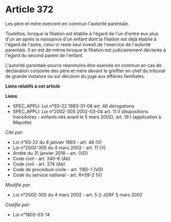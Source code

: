 # Article 372

Les père et mère exercent en commun l'autorité parentale.

Toutefois, lorsque la filiation est établie à l'égard de l'un d'entre eux plus d'un an après la naissance d'un enfant dont la
filiation est déjà établie à l'égard de l'autre, celui-ci reste seul investi de l'exercice de l'autorité parentale. Il en est
de même lorsque la filiation est judiciairement déclarée à l'égard du second parent de l'enfant.

L'autorité parentale pourra néanmoins être exercée en commun en cas de déclaration conjointe des père et mère devant le
greffier en chef du tribunal de grande instance ou sur décision du juge aux affaires familiales.

**Liens relatifs à cet article**

**Liens**:

  - SPEC_APPLI: Loi n°93-22 1993-01-08 art. 46 *dérogations*
  - SPEC_APPLI: Loi n°2002-305 2002-03-04 art. 11 II (dispositions transitoires - enfants nés avant le 5 mars 2002), art. 19 I (application à Mayotte)

_Cité par_:

  - Loi n°93-22 du 8 janvier 1993 - art. 46 (V)
  - Loi n°2002-305 du 4 mars 2002 - art. 11 (V)
  - Arrêté du 31 janvier 2018 - art. (VD)
  - Code civil - art. 340-6 (Ab)
  - Code civil - art. 374 (Ab)
  - Code de procédure civile - art. 1180-1 (VD)
  - Code du service national - art. R*59-2 (V)

_Modifié par_:

  - Loi n°2002-305 du 4 mars 2002 - art. 5 () JORF 5 mars 2002

_Codifié par_:

  - Loi n°1803-03-14
